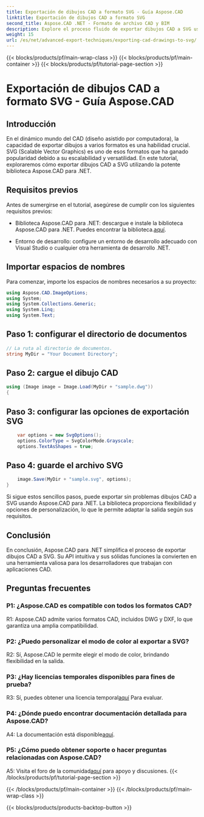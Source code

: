 ```yaml
---
title: Exportación de dibujos CAD a formato SVG - Guía Aspose.CAD
linktitle: Exportación de dibujos CAD a formato SVG
second_title: Aspose.CAD .NET - Formato de archivo CAD y BIM
description: Explore el proceso fluido de exportar dibujos CAD a SVG usando Aspose.CAD para .NET. Mejore su desarrollo CAD con flexibilidad y personalización.
weight: 15
url: /es/net/advanced-export-techniques/exporting-cad-drawings-to-svg/
---
```


{{< blocks/products/pf/main-wrap-class >}}
{{< blocks/products/pf/main-container >}}
{{< blocks/products/pf/tutorial-page-section >}}

# Exportación de dibujos CAD a formato SVG - Guía Aspose.CAD

## Introducción

En el dinámico mundo del CAD (diseño asistido por computadora), la capacidad de exportar dibujos a varios formatos es una habilidad crucial. SVG (Scalable Vector Graphics) es uno de esos formatos que ha ganado popularidad debido a su escalabilidad y versatilidad. En este tutorial, exploraremos cómo exportar dibujos CAD a SVG utilizando la potente biblioteca Aspose.CAD para .NET.

## Requisitos previos

Antes de sumergirse en el tutorial, asegúrese de cumplir con los siguientes requisitos previos:

-  Biblioteca Aspose.CAD para .NET: descargue e instale la biblioteca Aspose.CAD para .NET. Puedes encontrar la biblioteca.[aquí](https://releases.aspose.com/cad/net/).

- Entorno de desarrollo: configure un entorno de desarrollo adecuado con Visual Studio o cualquier otra herramienta de desarrollo .NET.

## Importar espacios de nombres

Para comenzar, importe los espacios de nombres necesarios a su proyecto:

```csharp
using Aspose.CAD.ImageOptions;
using System;
using System.Collections.Generic;
using System.Linq;
using System.Text;
```

## Paso 1: configurar el directorio de documentos

```csharp
// La ruta al directorio de documentos.
string MyDir = "Your Document Directory";
```

## Paso 2: cargue el dibujo CAD

```csharp
using (Image image = Image.Load(MyDir + "sample.dwg"))
{
```

## Paso 3: configurar las opciones de exportación SVG

```csharp
    var options = new SvgOptions();
    options.ColorType = SvgColorMode.Grayscale;
    options.TextAsShapes = true;
```

## Paso 4: guarde el archivo SVG

```csharp
    image.Save(MyDir + "sample.svg", options);
}
```

Si sigue estos sencillos pasos, puede exportar sin problemas dibujos CAD a SVG usando Aspose.CAD para .NET. La biblioteca proporciona flexibilidad y opciones de personalización, lo que le permite adaptar la salida según sus requisitos.

## Conclusión

En conclusión, Aspose.CAD para .NET simplifica el proceso de exportar dibujos CAD a SVG. Su API intuitiva y sus sólidas funciones la convierten en una herramienta valiosa para los desarrolladores que trabajan con aplicaciones CAD.

## Preguntas frecuentes

### P1: ¿Aspose.CAD es compatible con todos los formatos CAD?

R1: Aspose.CAD admite varios formatos CAD, incluidos DWG y DXF, lo que garantiza una amplia compatibilidad.

### P2: ¿Puedo personalizar el modo de color al exportar a SVG?

R2: Sí, Aspose.CAD le permite elegir el modo de color, brindando flexibilidad en la salida.

### P3: ¿Hay licencias temporales disponibles para fines de prueba?

 R3: Sí, puedes obtener una licencia temporal[aquí](https://purchase.aspose.com/temporary-license/) Para evaluar.

### P4: ¿Dónde puedo encontrar documentación detallada para Aspose.CAD?

 A4: La documentación está disponible[aquí](https://reference.aspose.com/cad/net/).

### P5: ¿Cómo puedo obtener soporte o hacer preguntas relacionadas con Aspose.CAD?

 A5: Visita el foro de la comunidad[aquí](https://forum.aspose.com/c/cad/19) para apoyo y discusiones.
{{< /blocks/products/pf/tutorial-page-section >}}

{{< /blocks/products/pf/main-container >}}
{{< /blocks/products/pf/main-wrap-class >}}

{{< blocks/products/products-backtop-button >}}

